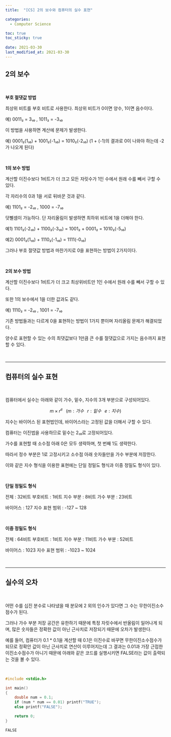 ```yaml
---
title:  "[CS] 2의 보수와 컴퓨터의 실수 표현"

categories:
  - Computer Science

toc: true
toc_sticky: true
 
date: 2021-03-30
last_modified_at: 2021-03-30
---
```


## **2의 보수**

<br>

**부호 절댓값 방법**

최상위 비트를 부호 비트로 사용한다. 최상위 비트가 0이면 양수, 1이면 음수이다.

예) 0011₂ = 3₁₀ , 1011₂ = -3₁₀

이 방법을 사용하면 계산에 문제가 발생한다.

예) 0001₂(1₁₀) + 1001₂(-1₁₀) = 1010₂(-2₁₀) (1 + (-1)의 결과로 0이 나와야 하는데 -2가 나오게 된다)

<br>

**1의 보수 방법**

계산할 이진수보다 1비트가 더 크고 모든 자릿수가 1인 수에서 원래 수를 빼서 구할 수 있다.

각 자리수의 0과 1을 서로 뒤바꾼 것과 같다.

예) 1101₂ = -2₁₀ , 1000 = -7₁₀

덧뻴셈이 가능하다. 단 자리올림이 발생하면 최하위 비트에 1을 더해야 한다.

예1) 1101₂(-2₁₀) + 1100₂(-3₁₀) = 1001₂ + 0001₂ = 1010₂(-5₁₀)

예2) 0001₂(1₁₀) + 1110₂(-1₁₀) = 1111(-0₁₀)

그러나 부호 절댓값 방법과 마찬가지로 0을 표현하는 방법이 2가지이다.

<br>

**2의 보수 방법**

계산할 이진수보다 1비트가 더 크고 최상위비트만 1인 수에서 원래 수를 빼서 구할 수 있다.

또한 1의 보수에서 1을 더한 값과도 같다.

예) 1110₂ = -2₁₀ , 1001 = -7₁₀

기존 방법들과는 다르게 0을 표현하는 방법이 1가지 뿐이며 자리올림 문제가 해결되었다.

양수로 표현할 수 있는 수의 최댓값보다 1만큼 큰 수를 절댓값으로 가지는 음수까지 표현할 수 있다.

<br>

---

## **컴퓨터의 실수 표현**

<br>


컴퓨터에서 실수는 아래와 같이 가수, 밑수, 지수의 3개 부분으로 구성되어있다.

$$
m×r^e⠀( m : 가수⠀r : 밑수⠀e : 지수 )
$$

지수는 바이어스 된 표현법인데, 바이어스라는 고정된 값을 더해서 구할 수 있다.

컴퓨터는 이진법을 사용하므로 밑수는 2₁₀로 고정되어있다.

가수를 표현할 때 소수점 아래 0은 모두 생략하며, 첫 번째 1도 생략한다.

따라서 정수 부분은 1로 고정시키고 소수점 아래 숫자들만을 가수 부분에 저장한다.

이와 같은 지수 형식을 이용한 표현에는 단일 정밀도 형식과 이중 정밀도 형식이 있다.

<br>

**단일 정밀도 형식**

전체 : 32비트
부호비트  : 1비트
지수 부분 : 8비트
가수 부분 : 23비트

바이어스 : 127
지수 표현 범위 : -127 ~ 128

<br>

**이중 정밀도 형식**

전체 : 64비트
부호비트  : 1비트
지수 부분 : 11비트
가수 부분 : 52비트

바이어스 : 1023
지수 표현 범위 : -1023 ~ 1024

<br>

---

## **실수의 오차**

<br>

어떤 수를 십진 분수로 나타냈을 때 분모에 2 외의 인수가 있다면 그 수는 무한이진소수점수가 된다.

그러나 가수 부분 저장 공간은 유한하기 때문에 특정 자릿수에서 반올림이 일어나게 되며, 많은 숫자들은 정확한 값이 아닌 근사치로 저장되기 때문에 오차가 발생한다.

예를 들어, 컴퓨터가 0.1 * 0.1을 계산할 때 0.1은 이진수로 바꾸면 무한이진소수점수가 되므로 정확안 값이 아닌 근사치로 연산이 이루어지는데 그 결과는 0.01과 가장 근접한 이진소수점수가 아니기 때문에 아래와 같은 코드를 실행시키면 FALSE라는 값이 출력되는 것을 볼 수 있다.

<br>

```c
#include <stdio.h>

int main()
{
    double num = 0.1;
    if (num * num == 0.01) printf("TRUE");
    else printf("FALSE");

    return 0;
}
```

```text
FALSE
```